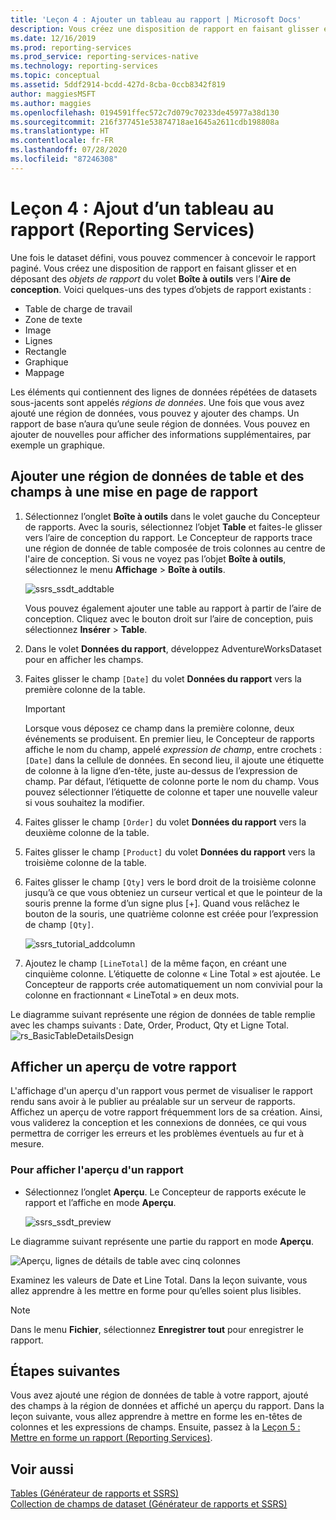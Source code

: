 ```yaml
---
title: 'Leçon 4 : Ajouter un tableau au rapport | Microsoft Docs'
description: Vous créez une disposition de rapport en faisant glisser et en déposant des objets de rapport, tels qu’une table, en partant du volet Boîte à outils vers l’Aire de conception.
ms.date: 12/16/2019
ms.prod: reporting-services
ms.prod_service: reporting-services-native
ms.technology: reporting-services
ms.topic: conceptual
ms.assetid: 5ddf2914-bcdd-427d-8cba-0ccb8342f819
author: maggiesMSFT
ms.author: maggies
ms.openlocfilehash: 0194591ffec572c7d079c70233de45977a38d130
ms.sourcegitcommit: 216f377451e53874718ae1645a2611cdb198808a
ms.translationtype: HT
ms.contentlocale: fr-FR
ms.lasthandoff: 07/28/2020
ms.locfileid: "87246308"
---
```

# <a name="lesson-4-add-a-table-to-the-report-reporting-services"></a>Leçon 4 : Ajout d’un tableau au rapport (Reporting Services)

Une fois le dataset défini, vous pouvez commencer à concevoir le rapport paginé. Vous créez une disposition de rapport en faisant glisser et en déposant des *objets de rapport* du volet **Boîte à outils** vers l’**Aire de conception**. Voici quelques-uns des types d’objets de rapport existants :

- Table de charge de travail
- Zone de texte
- Image
- Lignes
- Rectangle
- Graphique
- Mappage

Les éléments qui contiennent des lignes de données répétées de datasets sous-jacents sont appelés *régions de données*. Une fois que vous avez ajouté une région de données, vous pouvez y ajouter des champs. Un rapport de base n’aura qu’une seule région de données. Vous pouvez en ajouter de nouvelles pour afficher des informations supplémentaires, par exemple un graphique.

## <a name="add-a-table-data-region-and-fields-to-a-report-layout"></a>Ajouter une région de données de table et des champs à une mise en page de rapport

1. Sélectionnez l’onglet **Boîte à outils** dans le volet gauche du Concepteur de rapports. Avec la souris, sélectionnez l’objet **Table** et faites-le glisser vers l’aire de conception du rapport. Le Concepteur de rapports trace une région de donnée de table composée de trois colonnes au centre de l'aire de conception. Si vous ne voyez pas l’objet **Boîte à outils**, sélectionnez le menu **Affichage** > **Boîte à outils**.

    ![ssrs_ssdt_addtable](media/ssrs-ssdt-addtable.png)

    Vous pouvez également ajouter une table au rapport à partir de l’aire de conception. Cliquez avec le bouton droit sur l’aire de conception, puis sélectionnez **Insérer** > **Table**.

2. Dans le volet **Données du rapport**, développez AdventureWorksDataset pour en afficher les champs.

3. Faites glisser le champ `[Date]` du volet **Données du rapport** vers la première colonne de la table.

    > [!IMPORTANT]
    > Lorsque vous déposez ce champ dans la première colonne, deux événements se produisent. En premier lieu, le Concepteur de rapports affiche le nom du champ, appelé *expression de champ*, entre crochets : `[Date]` dans la cellule de données. En second lieu, il ajoute une étiquette de colonne à la ligne d’en-tête, juste au-dessus de l’expression de champ. Par défaut, l’étiquette de colonne porte le nom du champ. Vous pouvez sélectionner l’étiquette de colonne et taper une nouvelle valeur si vous souhaitez la modifier.

4. Faites glisser le champ `[Order]` du volet **Données du rapport** vers la deuxième colonne de la table.

5. Faites glisser le champ `[Product]` du volet **Données du rapport** vers la troisième colonne de la table.

6. Faites glisser le champ `[Qty]` vers le bord droit de la troisième colonne jusqu’à ce que vous obteniez un curseur vertical et que le pointeur de la souris prenne la forme d’un signe plus [+]. Quand vous relâchez le bouton de la souris, une quatrième colonne est créée pour l’expression de champ `[Qty]`.

    ![ssrs_tutorial_addcolumn](media/ssrs-tutorial-addcolumn.png)

7. Ajoutez le champ `[LineTotal]` de la même façon, en créant une cinquième colonne. L’étiquette de colonne « Line Total » est ajoutée. Le Concepteur de rapports crée automatiquement un nom convivial pour la colonne en fractionnant « LineTotal » en deux mots.

Le diagramme suivant représente une région de données de table remplie avec les champs suivants : Date, Order, Product, Qty et Ligne Total.
![rs_BasicTableDetailsDesign](media/rs-basictabledetailsdesign.png)

## <a name="preview-your-report"></a>Afficher un aperçu de votre rapport

L'affichage d'un aperçu d'un rapport vous permet de visualiser le rapport rendu sans avoir à le publier au préalable sur un serveur de rapports. Affichez un aperçu de votre rapport fréquemment lors de sa création. Ainsi, vous validerez la conception et les connexions de données, ce qui vous permettra de corriger les erreurs et les problèmes éventuels au fur et à mesure.

### <a name="to-preview-a-report"></a>Pour afficher l'aperçu d'un rapport

- Sélectionnez l’onglet **Aperçu**. Le Concepteur de rapports exécute le rapport et l’affiche en mode **Aperçu**.

    ![ssrs_ssdt_preview](media/ssrs-ssdt-preview.png)

Le diagramme suivant représente une partie du rapport en mode **Aperçu**.

   ![Aperçu, lignes de détails de table avec cinq colonnes](media/rs-basictabledetailspreview.png "Aperçu, lignes de détails de table avec cinq colonnes")

Examinez les valeurs de Date et Line Total. Dans la leçon suivante, vous allez apprendre à les mettre en forme pour qu’elles soient plus lisibles.

> [!NOTE]
> Dans le menu **Fichier**, sélectionnez **Enregistrer tout** pour enregistrer le rapport.

## <a name="next-steps"></a>Étapes suivantes

Vous avez ajouté une région de données de table à votre rapport, ajouté des champs à la région de données et affiché un aperçu du rapport. Dans la leçon suivante, vous allez apprendre à mettre en forme les en-têtes de colonnes et les expressions de champs. Ensuite, passez à la [Leçon 5 : Mettre en forme un rapport &#40;Reporting Services&#41;](lesson-5-formatting-a-report-reporting-services.md).
  
## <a name="see-also"></a>Voir aussi

[Tables &#40;Générateur de rapports et SSRS&#41;](report-design/tables-report-builder-and-ssrs.md)  
[Collection de champs de dataset &#40;Générateur de rapports et SSRS&#41;](report-data/dataset-fields-collection-report-builder-and-ssrs.md)  
